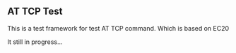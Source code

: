 ## AT TCP Test

This is a test framework for test AT TCP command. Which is based on EC20

It still in progress...

